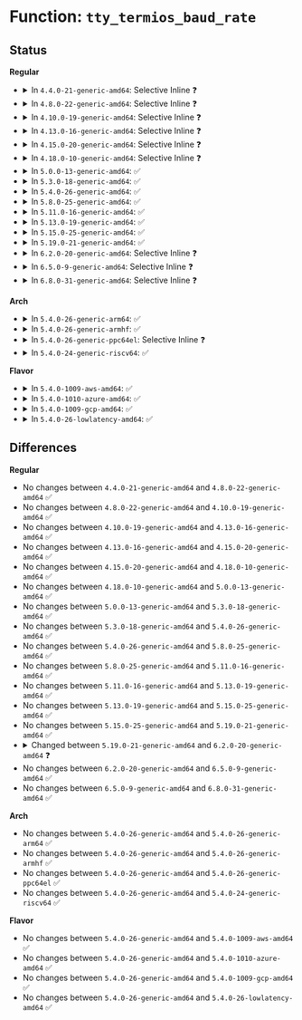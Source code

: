 # Function: <code>tty_termios_baud_rate</code>

## Status
<b>Regular</b>
<ul>
<li>
<details>
<summary>In <code>4.4.0-21-generic-amd64</code>: Selective Inline ❓</summary>

```c
speed_t tty_termios_baud_rate(struct ktermios * termios)
```

```json
{
  "name": "tty_termios_baud_rate",
  "collision_type": "Unique Global",
  "inline_type": "Selective",
  "funcs": [
    {
      "addr": 18446744071583990112,
      "name": "tty_termios_baud_rate",
      "external": true,
      "loc": "drivers/tty/tty_ioctl.c:314",
      "file": "drivers/tty/tty_ioctl.c",
      "inline": "not declared, inlined",
      "caller_inline": [
        "drivers/tty/tty_ioctl.c:tty_termios_input_baud_rate"
      ],
      "caller_func": [
        "drivers/tty/tty_io.c:tty_init_termios",
        "drivers/tty/tty_ldisc.c:tty_ldisc_hangup",
        "drivers/tty/serial/serial_core.c:uart_get_baud_rate",
        "drivers/tty/serial/serial_core.c:uart_get_baud_rate",
        "drivers/tty/serial/8250/8250_port.c:serial8250_do_set_termios",
        "drivers/tty/serial/8250/8250_pci.c:byt_set_termios",
        "drivers/tty/serial/sccnxp.c:sccnxp_set_termios"
      ]
    }
  ],
  "symbols": [
    {
      "addr": 18446744071583990112,
      "name": "tty_termios_baud_rate",
      "section": ".text",
      "bind": "STB_GLOBAL",
      "size": 67
    }
  ]
}
```
</details>
</li>
<li>
<details>
<summary>In <code>4.8.0-22-generic-amd64</code>: Selective Inline ❓</summary>

```c
speed_t tty_termios_baud_rate(struct ktermios * termios)
```

```json
{
  "name": "tty_termios_baud_rate",
  "collision_type": "Unique Global",
  "inline_type": "Selective",
  "funcs": [
    {
      "addr": 18446744071584322331,
      "name": "tty_termios_baud_rate",
      "external": true,
      "loc": "drivers/tty/tty_ioctl.c:309",
      "file": "drivers/tty/tty_ioctl.c",
      "inline": "not declared, inlined",
      "caller_inline": [
        "drivers/tty/tty_ioctl.c:tty_termios_input_baud_rate"
      ],
      "caller_func": [
        "drivers/tty/tty_io.c:tty_init_termios",
        "drivers/tty/tty_ldisc.c:tty_ldisc_hangup",
        "drivers/tty/serial/serial_core.c:uart_get_baud_rate",
        "drivers/tty/serial/serial_core.c:uart_get_baud_rate",
        "drivers/tty/serial/8250/8250_port.c:serial8250_do_set_termios",
        "drivers/tty/serial/8250/8250_pci.c:byt_set_termios",
        "drivers/tty/serial/sccnxp.c:sccnxp_set_termios"
      ]
    }
  ],
  "symbols": [
    {
      "addr": 18446744071584322240,
      "name": "tty_termios_baud_rate",
      "section": ".text",
      "bind": "STB_GLOBAL",
      "size": 63
    }
  ]
}
```
</details>
</li>
<li>
<details>
<summary>In <code>4.10.0-19-generic-amd64</code>: Selective Inline ❓</summary>

```c
speed_t tty_termios_baud_rate(struct ktermios * termios)
```

```json
{
  "name": "tty_termios_baud_rate",
  "collision_type": "Unique Global",
  "inline_type": "Selective",
  "funcs": [
    {
      "addr": 18446744071584504363,
      "name": "tty_termios_baud_rate",
      "external": true,
      "loc": "drivers/tty/tty_ioctl.c:309",
      "file": "drivers/tty/tty_ioctl.c",
      "inline": "not declared, inlined",
      "caller_inline": [
        "drivers/tty/tty_ioctl.c:tty_termios_input_baud_rate"
      ],
      "caller_func": [
        "drivers/tty/tty_io.c:tty_init_termios",
        "drivers/tty/tty_ldisc.c:tty_ldisc_hangup",
        "drivers/tty/serial/serial_core.c:uart_get_baud_rate",
        "drivers/tty/serial/serial_core.c:uart_get_baud_rate",
        "drivers/tty/serial/8250/8250_port.c:serial8250_do_set_termios",
        "drivers/tty/serial/sccnxp.c:sccnxp_set_termios"
      ]
    }
  ],
  "symbols": [
    {
      "addr": 18446744071584504272,
      "name": "tty_termios_baud_rate",
      "section": ".text",
      "bind": "STB_GLOBAL",
      "size": 63
    }
  ]
}
```
</details>
</li>
<li>
<details>
<summary>In <code>4.13.0-16-generic-amd64</code>: Selective Inline ❓</summary>

```c
speed_t tty_termios_baud_rate(struct ktermios * termios)
```

```json
{
  "name": "tty_termios_baud_rate",
  "collision_type": "Unique Global",
  "inline_type": "Selective",
  "funcs": [
    {
      "addr": 18446744071584598683,
      "name": "tty_termios_baud_rate",
      "external": true,
      "loc": "drivers/tty/tty_baudrate.c:60",
      "file": "drivers/tty/tty_baudrate.c",
      "inline": "not declared, inlined",
      "caller_inline": [
        "drivers/tty/tty_baudrate.c:tty_termios_input_baud_rate"
      ],
      "caller_func": [
        "drivers/tty/tty_io.c:tty_init_termios",
        "drivers/tty/tty_ldisc.c:tty_ldisc_hangup",
        "drivers/tty/serial/serial_core.c:uart_get_baud_rate",
        "drivers/tty/serial/serial_core.c:uart_get_baud_rate",
        "drivers/tty/serial/8250/8250_port.c:serial8250_do_set_termios",
        "drivers/tty/serial/sccnxp.c:sccnxp_set_termios"
      ]
    }
  ],
  "symbols": [
    {
      "addr": 18446744071584598592,
      "name": "tty_termios_baud_rate",
      "section": ".text",
      "bind": "STB_GLOBAL",
      "size": 63
    }
  ]
}
```
</details>
</li>
<li>
<details>
<summary>In <code>4.15.0-20-generic-amd64</code>: Selective Inline ❓</summary>

```c
speed_t tty_termios_baud_rate(struct ktermios * termios)
```

```json
{
  "name": "tty_termios_baud_rate",
  "collision_type": "Unique Global",
  "inline_type": "Selective",
  "funcs": [
    {
      "addr": 18446744071585011131,
      "name": "tty_termios_baud_rate",
      "external": true,
      "loc": "drivers/tty/tty_baudrate.c:61",
      "file": "drivers/tty/tty_baudrate.c",
      "inline": "not declared, inlined",
      "caller_inline": [
        "drivers/tty/tty_baudrate.c:tty_termios_input_baud_rate"
      ],
      "caller_func": [
        "drivers/tty/tty_io.c:tty_init_termios",
        "drivers/tty/tty_ldisc.c:tty_ldisc_hangup",
        "drivers/tty/serial/serial_core.c:uart_get_baud_rate",
        "drivers/tty/serial/serial_core.c:uart_get_baud_rate",
        "drivers/tty/serial/8250/8250_port.c:serial8250_do_set_termios",
        "drivers/tty/serial/8250/8250_fintek.c:fintek_8250_set_termios",
        "drivers/tty/serial/8250/8250_fintek.c:fintek_8250_set_termios",
        "drivers/tty/serial/sccnxp.c:sccnxp_set_termios"
      ]
    }
  ],
  "symbols": [
    {
      "addr": 18446744071585011040,
      "name": "tty_termios_baud_rate",
      "section": ".text",
      "bind": "STB_GLOBAL",
      "size": 63
    }
  ]
}
```
</details>
</li>
<li>
<details>
<summary>In <code>4.18.0-10-generic-amd64</code>: Selective Inline ❓</summary>

```c
speed_t tty_termios_baud_rate(struct ktermios * termios)
```

```json
{
  "name": "tty_termios_baud_rate",
  "collision_type": "Unique Global",
  "inline_type": "Selective",
  "funcs": [
    {
      "addr": 18446744071585245283,
      "name": "tty_termios_baud_rate",
      "external": true,
      "loc": "drivers/tty/tty_baudrate.c:61",
      "file": "drivers/tty/tty_baudrate.c",
      "inline": "not declared, inlined",
      "caller_inline": [
        "drivers/tty/tty_baudrate.c:tty_termios_input_baud_rate"
      ],
      "caller_func": [
        "drivers/tty/tty_io.c:tty_init_termios",
        "drivers/tty/tty_ldisc.c:tty_ldisc_hangup",
        "drivers/tty/serial/serial_core.c:uart_get_baud_rate",
        "drivers/tty/serial/serial_core.c:uart_get_baud_rate",
        "drivers/tty/serial/8250/8250_port.c:serial8250_do_set_termios",
        "drivers/tty/serial/8250/8250_fintek.c:fintek_8250_set_termios",
        "drivers/tty/serial/8250/8250_fintek.c:fintek_8250_set_termios",
        "drivers/tty/serial/sccnxp.c:sccnxp_set_termios"
      ]
    }
  ],
  "symbols": [
    {
      "addr": 18446744071585245152,
      "name": "tty_termios_baud_rate",
      "section": ".text",
      "bind": "STB_GLOBAL",
      "size": 63
    }
  ]
}
```
</details>
</li>
<li>
<details>
<summary>In <code>5.0.0-13-generic-amd64</code>: ✅</summary>

```c
speed_t tty_termios_baud_rate(struct ktermios * termios)
```

```json
{
  "name": "tty_termios_baud_rate",
  "collision_type": "Unique Global",
  "inline_type": "No",
  "funcs": [
    {
      "addr": 18446744071585364544,
      "name": "tty_termios_baud_rate",
      "external": true,
      "loc": "drivers/tty/tty_baudrate.c:61",
      "file": "drivers/tty/tty_baudrate.c",
      "inline": "seen, unknown",
      "caller_inline": [],
      "caller_func": [
        "drivers/tty/tty_io.c:tty_init_termios",
        "drivers/tty/tty_ldisc.c:tty_ldisc_hangup",
        "drivers/tty/tty_baudrate.c:tty_termios_input_baud_rate",
        "drivers/tty/serial/serial_core.c:uart_get_baud_rate",
        "drivers/tty/serial/serial_core.c:uart_get_baud_rate",
        "drivers/tty/serial/8250/8250_port.c:serial8250_do_set_termios",
        "drivers/tty/serial/8250/8250_fintek.c:fintek_8250_set_termios",
        "drivers/tty/serial/8250/8250_fintek.c:fintek_8250_set_termios",
        "drivers/tty/serial/sccnxp.c:sccnxp_set_termios"
      ]
    }
  ],
  "symbols": [
    {
      "addr": 18446744071585364544,
      "name": "tty_termios_baud_rate",
      "section": ".text",
      "bind": "STB_GLOBAL",
      "size": 83
    }
  ]
}
```
</details>
</li>
<li>
<details>
<summary>In <code>5.3.0-18-generic-amd64</code>: ✅</summary>

```c
speed_t tty_termios_baud_rate(struct ktermios * termios)
```

```json
{
  "name": "tty_termios_baud_rate",
  "collision_type": "Unique Global",
  "inline_type": "No",
  "funcs": [
    {
      "addr": 18446744071585578240,
      "name": "tty_termios_baud_rate",
      "external": true,
      "loc": "drivers/tty/tty_baudrate.c:61",
      "file": "drivers/tty/tty_baudrate.c",
      "inline": "seen, unknown",
      "caller_inline": [],
      "caller_func": [
        "drivers/tty/tty_io.c:tty_init_termios",
        "drivers/tty/tty_ldisc.c:tty_ldisc_hangup",
        "drivers/tty/tty_baudrate.c:tty_termios_input_baud_rate",
        "drivers/tty/serial/serial_core.c:uart_get_baud_rate",
        "drivers/tty/serial/serial_core.c:uart_get_baud_rate",
        "drivers/tty/serial/serial_core.c:uart_get_baud_rate",
        "drivers/tty/serial/8250/8250_port.c:serial8250_do_set_termios",
        "drivers/tty/serial/8250/8250_fintek.c:fintek_8250_set_termios",
        "drivers/tty/serial/8250/8250_fintek.c:fintek_8250_set_termios",
        "drivers/tty/serial/sccnxp.c:sccnxp_set_termios"
      ]
    }
  ],
  "symbols": [
    {
      "addr": 18446744071585578240,
      "name": "tty_termios_baud_rate",
      "section": ".text",
      "bind": "STB_GLOBAL",
      "size": 99
    }
  ]
}
```
</details>
</li>
<li>
<details>
<summary>In <code>5.4.0-26-generic-amd64</code>: ✅</summary>

```c
speed_t tty_termios_baud_rate(struct ktermios * termios)
```

```json
{
  "name": "tty_termios_baud_rate",
  "collision_type": "Unique Global",
  "inline_type": "No",
  "funcs": [
    {
      "addr": 18446744071585719152,
      "name": "tty_termios_baud_rate",
      "external": true,
      "loc": "drivers/tty/tty_baudrate.c:61",
      "file": "drivers/tty/tty_baudrate.c",
      "inline": "seen, unknown",
      "caller_inline": [],
      "caller_func": [
        "drivers/tty/tty_io.c:tty_init_termios",
        "drivers/tty/tty_ldisc.c:tty_ldisc_hangup",
        "drivers/tty/tty_baudrate.c:tty_termios_input_baud_rate",
        "drivers/tty/serial/serial_core.c:uart_get_baud_rate",
        "drivers/tty/serial/serial_core.c:uart_get_baud_rate",
        "drivers/tty/serial/8250/8250_port.c:serial8250_do_set_termios",
        "drivers/tty/serial/8250/8250_fintek.c:fintek_8250_set_termios",
        "drivers/tty/serial/8250/8250_fintek.c:fintek_8250_set_termios",
        "drivers/tty/serial/sccnxp.c:sccnxp_set_termios"
      ]
    }
  ],
  "symbols": [
    {
      "addr": 18446744071585719152,
      "name": "tty_termios_baud_rate",
      "section": ".text",
      "bind": "STB_GLOBAL",
      "size": 99
    }
  ]
}
```
</details>
</li>
<li>
<details>
<summary>In <code>5.8.0-25-generic-amd64</code>: ✅</summary>

```c
speed_t tty_termios_baud_rate(struct ktermios * termios)
```

```json
{
  "name": "tty_termios_baud_rate",
  "collision_type": "Unique Global",
  "inline_type": "No",
  "funcs": [
    {
      "addr": 18446744071586448944,
      "name": "tty_termios_baud_rate",
      "external": true,
      "loc": "drivers/tty/tty_baudrate.c:57",
      "file": "drivers/tty/tty_baudrate.c",
      "inline": "seen, unknown",
      "caller_inline": [],
      "caller_func": [
        "drivers/tty/tty_io.c:tty_init_termios",
        "drivers/tty/tty_ldisc.c:tty_ldisc_hangup",
        "drivers/tty/tty_baudrate.c:tty_termios_input_baud_rate",
        "drivers/tty/serial/serial_core.c:uart_get_baud_rate",
        "drivers/tty/serial/serial_core.c:uart_get_baud_rate",
        "drivers/tty/serial/8250/8250_port.c:serial8250_do_set_termios",
        "drivers/tty/serial/8250/8250_fintek.c:fintek_8250_set_termios",
        "drivers/tty/serial/8250/8250_fintek.c:fintek_8250_set_termios",
        "drivers/tty/serial/sccnxp.c:sccnxp_set_termios"
      ]
    }
  ],
  "symbols": [
    {
      "addr": 18446744071586448944,
      "name": "tty_termios_baud_rate",
      "section": ".text",
      "bind": "STB_GLOBAL",
      "size": 106
    }
  ]
}
```
</details>
</li>
<li>
<details>
<summary>In <code>5.11.0-16-generic-amd64</code>: ✅</summary>

```c
speed_t tty_termios_baud_rate(struct ktermios * termios)
```

```json
{
  "name": "tty_termios_baud_rate",
  "collision_type": "Unique Global",
  "inline_type": "No",
  "funcs": [
    {
      "addr": 18446744071586563424,
      "name": "tty_termios_baud_rate",
      "external": true,
      "loc": "drivers/tty/tty_baudrate.c:57",
      "file": "drivers/tty/tty_baudrate.c",
      "inline": "seen, unknown",
      "caller_inline": [],
      "caller_func": [
        "drivers/tty/tty_io.c:tty_init_termios",
        "drivers/tty/tty_ldisc.c:tty_ldisc_hangup",
        "drivers/tty/tty_baudrate.c:tty_termios_input_baud_rate",
        "drivers/tty/serial/serial_core.c:uart_get_baud_rate",
        "drivers/tty/serial/serial_core.c:uart_get_baud_rate",
        "drivers/tty/serial/8250/8250_port.c:serial8250_do_set_termios",
        "drivers/tty/serial/8250/8250_fintek.c:fintek_8250_set_termios",
        "drivers/tty/serial/8250/8250_fintek.c:fintek_8250_set_termios",
        "drivers/tty/serial/sccnxp.c:sccnxp_set_termios"
      ]
    }
  ],
  "symbols": [
    {
      "addr": 18446744071586563424,
      "name": "tty_termios_baud_rate",
      "section": ".text",
      "bind": "STB_GLOBAL",
      "size": 106
    }
  ]
}
```
</details>
</li>
<li>
<details>
<summary>In <code>5.13.0-19-generic-amd64</code>: ✅</summary>

```c
speed_t tty_termios_baud_rate(struct ktermios * termios)
```

```json
{
  "name": "tty_termios_baud_rate",
  "collision_type": "Unique Global",
  "inline_type": "No",
  "funcs": [
    {
      "addr": 18446744071586448384,
      "name": "tty_termios_baud_rate",
      "external": true,
      "loc": "drivers/tty/tty_baudrate.c:58",
      "file": "drivers/tty/tty_baudrate.c",
      "inline": "seen, unknown",
      "caller_inline": [],
      "caller_func": [
        "drivers/tty/tty_io.c:tty_init_termios",
        "drivers/tty/tty_ldisc.c:tty_ldisc_hangup",
        "drivers/tty/tty_baudrate.c:tty_termios_input_baud_rate",
        "drivers/tty/serial/serial_core.c:uart_get_baud_rate",
        "drivers/tty/serial/serial_core.c:uart_get_baud_rate",
        "drivers/tty/serial/8250/8250_port.c:serial8250_do_set_termios",
        "drivers/tty/serial/8250/8250_fintek.c:fintek_8250_set_termios",
        "drivers/tty/serial/8250/8250_fintek.c:fintek_8250_set_termios",
        "drivers/tty/serial/sccnxp.c:sccnxp_set_termios"
      ]
    }
  ],
  "symbols": [
    {
      "addr": 18446744071586448384,
      "name": "tty_termios_baud_rate",
      "section": ".text",
      "bind": "STB_GLOBAL",
      "size": 106
    }
  ]
}
```
</details>
</li>
<li>
<details>
<summary>In <code>5.15.0-25-generic-amd64</code>: ✅</summary>

```c
speed_t tty_termios_baud_rate(struct ktermios * termios)
```

```json
{
  "name": "tty_termios_baud_rate",
  "collision_type": "Unique Global",
  "inline_type": "No",
  "funcs": [
    {
      "addr": 18446744071586974688,
      "name": "tty_termios_baud_rate",
      "external": true,
      "loc": "drivers/tty/tty_baudrate.c:58",
      "file": "drivers/tty/tty_baudrate.c",
      "inline": "seen, unknown",
      "caller_inline": [],
      "caller_func": [
        "drivers/tty/tty_io.c:tty_init_termios",
        "drivers/tty/tty_ldisc.c:tty_ldisc_hangup",
        "drivers/tty/tty_baudrate.c:tty_termios_input_baud_rate",
        "drivers/tty/serial/serial_core.c:uart_get_baud_rate",
        "drivers/tty/serial/serial_core.c:uart_get_baud_rate",
        "drivers/tty/serial/8250/8250_port.c:serial8250_do_set_termios",
        "drivers/tty/serial/8250/8250_fintek.c:fintek_8250_set_termios",
        "drivers/tty/serial/8250/8250_fintek.c:fintek_8250_set_termios",
        "drivers/tty/serial/sccnxp.c:sccnxp_set_termios"
      ]
    }
  ],
  "symbols": [
    {
      "addr": 18446744071586974688,
      "name": "tty_termios_baud_rate",
      "section": ".text",
      "bind": "STB_GLOBAL",
      "size": 128
    }
  ]
}
```
</details>
</li>
<li>
<details>
<summary>In <code>5.19.0-21-generic-amd64</code>: ✅</summary>

```c
speed_t tty_termios_baud_rate(struct ktermios * termios)
```

```json
{
  "name": "tty_termios_baud_rate",
  "collision_type": "Unique Global",
  "inline_type": "No",
  "funcs": [
    {
      "addr": 18446744071588271328,
      "name": "tty_termios_baud_rate",
      "external": true,
      "loc": "drivers/tty/tty_baudrate.c:58",
      "file": "drivers/tty/tty_baudrate.c",
      "inline": "seen, unknown",
      "caller_inline": [],
      "caller_func": [
        "drivers/tty/tty_io.c:tty_init_termios",
        "drivers/tty/tty_ioctl.c:set_termios",
        "drivers/tty/tty_ldisc.c:tty_ldisc_hangup",
        "drivers/tty/tty_port.c:tty_port_close_start",
        "drivers/tty/tty_baudrate.c:tty_termios_input_baud_rate",
        "drivers/tty/serial/serial_core.c:uart_get_baud_rate",
        "drivers/tty/serial/serial_core.c:uart_get_baud_rate",
        "drivers/tty/serial/8250/8250_port.c:serial8250_do_set_termios",
        "drivers/tty/serial/8250/8250_fintek.c:fintek_8250_set_termios",
        "drivers/tty/serial/8250/8250_fintek.c:fintek_8250_set_termios",
        "drivers/tty/serial/sccnxp.c:sccnxp_set_termios"
      ]
    }
  ],
  "symbols": [
    {
      "addr": 18446744071588271328,
      "name": "tty_termios_baud_rate",
      "section": ".text",
      "bind": "STB_GLOBAL",
      "size": 169
    }
  ]
}
```
</details>
</li>
<li>
<details>
<summary>In <code>6.2.0-20-generic-amd64</code>: Selective Inline ❓</summary>

```c
speed_t tty_termios_baud_rate(const struct ktermios * termios)
```

```json
{
  "name": "tty_termios_baud_rate",
  "collision_type": "Unique Global",
  "inline_type": "Selective",
  "funcs": [
    {
      "addr": 18446744071589687595,
      "name": "tty_termios_baud_rate",
      "external": true,
      "loc": "drivers/tty/tty_baudrate.c:58",
      "file": "drivers/tty/tty_baudrate.c",
      "inline": "not declared, inlined",
      "caller_inline": [
        "drivers/tty/tty_baudrate.c:tty_termios_input_baud_rate"
      ],
      "caller_func": [
        "drivers/tty/tty_io.c:tty_init_termios",
        "drivers/tty/tty_ioctl.c:set_termios",
        "drivers/tty/tty_ldisc.c:tty_ldisc_hangup",
        "drivers/tty/tty_port.c:tty_port_close_start",
        "drivers/tty/serial/serial_core.c:uart_get_baud_rate",
        "drivers/tty/serial/serial_core.c:uart_get_baud_rate",
        "drivers/tty/serial/8250/8250_port.c:serial8250_do_set_termios",
        "drivers/tty/serial/8250/8250_fintek.c:fintek_8250_set_termios",
        "drivers/tty/serial/8250/8250_fintek.c:fintek_8250_set_termios",
        "drivers/tty/serial/8250/8250_mid.c:mid8250_set_termios",
        "drivers/tty/serial/sccnxp.c:sccnxp_set_termios"
      ]
    }
  ],
  "symbols": [
    {
      "addr": 18446744071589686256,
      "name": "tty_termios_baud_rate",
      "section": ".text",
      "bind": "STB_GLOBAL",
      "size": 155
    }
  ]
}
```
</details>
</li>
<li>
<details>
<summary>In <code>6.5.0-9-generic-amd64</code>: Selective Inline ❓</summary>

```c
speed_t tty_termios_baud_rate(const struct ktermios * termios)
```

```json
{
  "name": "tty_termios_baud_rate",
  "collision_type": "Unique Global",
  "inline_type": "Selective",
  "funcs": [
    {
      "addr": 18446744071589992203,
      "name": "tty_termios_baud_rate",
      "external": true,
      "loc": "drivers/tty/tty_baudrate.c:58",
      "file": "drivers/tty/tty_baudrate.c",
      "inline": "not declared, inlined",
      "caller_inline": [
        "drivers/tty/tty_baudrate.c:tty_termios_input_baud_rate"
      ],
      "caller_func": [
        "drivers/tty/tty_io.c:tty_init_termios",
        "drivers/tty/tty_ioctl.c:set_termios",
        "drivers/tty/tty_ldisc.c:tty_ldisc_hangup",
        "drivers/tty/tty_port.c:tty_port_close_start",
        "drivers/tty/serial/serial_core.c:uart_get_baud_rate",
        "drivers/tty/serial/serial_core.c:uart_get_baud_rate",
        "drivers/tty/serial/serial_core.c:uart_get_baud_rate",
        "drivers/tty/serial/8250/8250_port.c:serial8250_do_set_termios",
        "drivers/tty/serial/8250/8250_fintek.c:fintek_8250_set_termios",
        "drivers/tty/serial/8250/8250_fintek.c:fintek_8250_set_termios",
        "drivers/tty/serial/8250/8250_mid.c:mid8250_set_termios",
        "drivers/tty/serial/sccnxp.c:sccnxp_set_termios"
      ]
    }
  ],
  "symbols": [
    {
      "addr": 18446744071589990864,
      "name": "tty_termios_baud_rate",
      "section": ".text",
      "bind": "STB_GLOBAL",
      "size": 155
    }
  ]
}
```
</details>
</li>
<li>
<details>
<summary>In <code>6.8.0-31-generic-amd64</code>: Selective Inline ❓</summary>

```c
speed_t tty_termios_baud_rate(const struct ktermios * termios)
```

```json
{
  "name": "tty_termios_baud_rate",
  "collision_type": "Unique Global",
  "inline_type": "Selective",
  "funcs": [
    {
      "addr": 18446744071590330731,
      "name": "tty_termios_baud_rate",
      "external": true,
      "loc": "drivers/tty/tty_baudrate.c:58",
      "file": "drivers/tty/tty_baudrate.c",
      "inline": "not declared, inlined",
      "caller_inline": [
        "drivers/tty/tty_baudrate.c:tty_termios_input_baud_rate"
      ],
      "caller_func": [
        "drivers/tty/tty_io.c:tty_init_termios",
        "drivers/tty/tty_ioctl.c:set_termios",
        "drivers/tty/tty_ldisc.c:tty_ldisc_hangup",
        "drivers/tty/tty_port.c:tty_port_close_start",
        "drivers/tty/serial/serial_core.c:uart_get_baud_rate",
        "drivers/tty/serial/serial_core.c:uart_get_baud_rate",
        "drivers/tty/serial/serial_core.c:uart_get_baud_rate",
        "drivers/tty/serial/8250/8250_port.c:serial8250_do_set_termios",
        "drivers/tty/serial/8250/8250_fintek.c:fintek_8250_set_termios",
        "drivers/tty/serial/8250/8250_fintek.c:fintek_8250_set_termios",
        "drivers/tty/serial/8250/8250_mid.c:mid8250_set_termios",
        "drivers/tty/serial/sccnxp.c:sccnxp_set_termios"
      ]
    }
  ],
  "symbols": [
    {
      "addr": 18446744071590329392,
      "name": "tty_termios_baud_rate",
      "section": ".text",
      "bind": "STB_GLOBAL",
      "size": 155
    }
  ]
}
```
</details>
</li>
</ul>
<b>Arch</b>
<ul>
<li>
<details>
<summary>In <code>5.4.0-26-generic-arm64</code>: ✅</summary>

```c
speed_t tty_termios_baud_rate(struct ktermios * termios)
```

```json
{
  "name": "tty_termios_baud_rate",
  "collision_type": "Unique Global",
  "inline_type": "No",
  "funcs": [
    {
      "addr": 18446603336498411632,
      "name": "tty_termios_baud_rate",
      "external": true,
      "loc": "drivers/tty/tty_baudrate.c:61",
      "file": "drivers/tty/tty_baudrate.c",
      "inline": "seen, unknown",
      "caller_inline": [],
      "caller_func": [
        "drivers/tty/tty_io.c:tty_init_termios",
        "drivers/tty/tty_ldisc.c:tty_ldisc_hangup",
        "drivers/tty/tty_baudrate.c:tty_termios_input_baud_rate",
        "drivers/tty/serial/serial_core.c:uart_get_baud_rate",
        "drivers/tty/serial/serial_core.c:uart_get_baud_rate",
        "drivers/tty/serial/8250/8250_port.c:serial8250_do_set_termios",
        "drivers/tty/serial/8250/8250_fintek.c:fintek_8250_set_termios",
        "drivers/tty/serial/8250/8250_fintek.c:fintek_8250_set_termios",
        "drivers/tty/serial/8250/8250_dw.c:dw8250_set_termios",
        "drivers/tty/serial/8250/8250_mtk.c:mtk8250_set_termios",
        "drivers/tty/serial/sccnxp.c:sccnxp_set_termios",
        "drivers/tty/serial/sccnxp.c:sccnxp_set_termios",
        "drivers/tty/serial/msm_serial.c:msm_set_termios",
        "drivers/tty/serial/owl-uart.c:owl_uart_set_termios"
      ]
    }
  ],
  "symbols": [
    {
      "addr": 18446603336498411632,
      "name": "tty_termios_baud_rate",
      "section": ".text",
      "bind": "STB_GLOBAL",
      "size": 160
    }
  ]
}
```
</details>
</li>
<li>
<details>
<summary>In <code>5.4.0-26-generic-armhf</code>: ✅</summary>

```c
speed_t tty_termios_baud_rate(struct ktermios * termios)
```

```json
{
  "name": "tty_termios_baud_rate",
  "collision_type": "Unique Global",
  "inline_type": "No",
  "funcs": [
    {
      "addr": 3231083416,
      "name": "tty_termios_baud_rate",
      "external": true,
      "loc": "drivers/tty/tty_baudrate.c:61",
      "file": "drivers/tty/tty_baudrate.c",
      "inline": "seen, unknown",
      "caller_inline": [],
      "caller_func": [
        "drivers/tty/tty_io.c:tty_init_termios",
        "drivers/tty/tty_ldisc.c:tty_ldisc_hangup",
        "drivers/tty/tty_baudrate.c:tty_termios_input_baud_rate",
        "drivers/tty/serial/serial_core.c:uart_get_baud_rate",
        "drivers/tty/serial/serial_core.c:uart_get_baud_rate",
        "drivers/tty/serial/8250/8250_port.c:serial8250_do_set_termios",
        "drivers/tty/serial/8250/8250_mtk.c:mtk8250_set_termios",
        "drivers/tty/serial/sccnxp.c:sccnxp_set_termios",
        "drivers/tty/serial/msm_serial.c:msm_set_termios",
        "drivers/tty/serial/msm_serial.c:msm_set_termios",
        "drivers/tty/serial/owl-uart.c:owl_uart_set_termios",
        "drivers/tty/serial/rda-uart.c:rda_uart_set_termios"
      ]
    }
  ],
  "symbols": [
    {
      "addr": 3231083416,
      "name": "tty_termios_baud_rate",
      "section": ".text",
      "bind": "STB_GLOBAL",
      "size": 112
    }
  ]
}
```
</details>
</li>
<li>
<details>
<summary>In <code>5.4.0-26-generic-ppc64el</code>: Selective Inline ❓</summary>

```c
speed_t tty_termios_baud_rate(struct ktermios * termios)
```

```json
{
  "name": "tty_termios_baud_rate",
  "collision_type": "Unique Global",
  "inline_type": "Selective",
  "funcs": [
    {
      "addr": 13835058055291596208,
      "name": "tty_termios_baud_rate",
      "external": true,
      "loc": "drivers/tty/tty_baudrate.c:61",
      "file": "drivers/tty/tty_baudrate.c",
      "inline": "not declared, inlined",
      "caller_inline": [
        "drivers/tty/tty_baudrate.c:tty_termios_input_baud_rate"
      ],
      "caller_func": [
        "drivers/tty/tty_io.c:tty_init_termios",
        "drivers/tty/tty_io.c:tty_init_termios",
        "drivers/tty/tty_ldisc.c:tty_ldisc_hangup",
        "drivers/tty/serial/serial_core.c:uart_get_baud_rate",
        "drivers/tty/serial/serial_core.c:uart_get_baud_rate",
        "drivers/tty/serial/serial_core.c:uart_get_baud_rate",
        "drivers/tty/serial/8250/8250_port.c:serial8250_do_set_termios",
        "drivers/tty/serial/sccnxp.c:sccnxp_set_termios",
        "drivers/tty/serial/sccnxp.c:sccnxp_set_termios"
      ]
    }
  ],
  "symbols": [
    {
      "addr": 13835058055291596016,
      "name": "tty_termios_baud_rate",
      "section": ".text",
      "bind": "STB_GLOBAL",
      "size": 88
    }
  ]
}
```
</details>
</li>
<li>
<details>
<summary>In <code>5.4.0-24-generic-riscv64</code>: ✅</summary>

```c
speed_t tty_termios_baud_rate(struct ktermios * termios)
```

```json
{
  "name": "tty_termios_baud_rate",
  "collision_type": "Unique Global",
  "inline_type": "No",
  "funcs": [
    {
      "addr": 18446743936276069178,
      "name": "tty_termios_baud_rate",
      "external": true,
      "loc": "drivers/tty/tty_baudrate.c:61",
      "file": "drivers/tty/tty_baudrate.c",
      "inline": "seen, unknown",
      "caller_inline": [],
      "caller_func": [
        "drivers/tty/tty_io.c:tty_init_termios",
        "drivers/tty/tty_ldisc.c:tty_ldisc_hangup",
        "drivers/tty/tty_baudrate.c:tty_termios_input_baud_rate",
        "drivers/tty/serial/serial_core.c:uart_get_baud_rate",
        "drivers/tty/serial/serial_core.c:uart_get_baud_rate",
        "drivers/tty/serial/8250/8250_port.c:serial8250_do_set_termios",
        "drivers/tty/serial/8250/8250_fintek.c:fintek_8250_set_termios",
        "drivers/tty/serial/8250/8250_fintek.c:fintek_8250_set_termios",
        "drivers/tty/serial/sccnxp.c:sccnxp_set_termios"
      ]
    }
  ],
  "symbols": [
    {
      "addr": 18446743936276069178,
      "name": "tty_termios_baud_rate",
      "section": ".text",
      "bind": "STB_GLOBAL",
      "size": 138
    }
  ]
}
```
</details>
</li>
</ul>
<b>Flavor</b>
<ul>
<li>
<details>
<summary>In <code>5.4.0-1009-aws-amd64</code>: ✅</summary>

```c
speed_t tty_termios_baud_rate(struct ktermios * termios)
```

```json
{
  "name": "tty_termios_baud_rate",
  "collision_type": "Unique Global",
  "inline_type": "No",
  "funcs": [
    {
      "addr": 18446744071585480176,
      "name": "tty_termios_baud_rate",
      "external": true,
      "loc": "drivers/tty/tty_baudrate.c:61",
      "file": "drivers/tty/tty_baudrate.c",
      "inline": "seen, unknown",
      "caller_inline": [],
      "caller_func": [
        "drivers/tty/tty_io.c:tty_init_termios",
        "drivers/tty/tty_ldisc.c:tty_ldisc_hangup",
        "drivers/tty/tty_baudrate.c:tty_termios_input_baud_rate",
        "drivers/tty/serial/serial_core.c:uart_get_baud_rate",
        "drivers/tty/serial/serial_core.c:uart_get_baud_rate",
        "drivers/tty/serial/8250/8250_port.c:serial8250_do_set_termios",
        "drivers/tty/serial/8250/8250_fintek.c:fintek_8250_set_termios",
        "drivers/tty/serial/8250/8250_fintek.c:fintek_8250_set_termios",
        "drivers/tty/serial/sccnxp.c:sccnxp_set_termios"
      ]
    }
  ],
  "symbols": [
    {
      "addr": 18446744071585480176,
      "name": "tty_termios_baud_rate",
      "section": ".text",
      "bind": "STB_GLOBAL",
      "size": 99
    }
  ]
}
```
</details>
</li>
<li>
<details>
<summary>In <code>5.4.0-1010-azure-amd64</code>: ✅</summary>

```c
speed_t tty_termios_baud_rate(struct ktermios * termios)
```

```json
{
  "name": "tty_termios_baud_rate",
  "collision_type": "Unique Global",
  "inline_type": "No",
  "funcs": [
    {
      "addr": 18446744071585350096,
      "name": "tty_termios_baud_rate",
      "external": true,
      "loc": "drivers/tty/tty_baudrate.c:61",
      "file": "drivers/tty/tty_baudrate.c",
      "inline": "seen, unknown",
      "caller_inline": [],
      "caller_func": [
        "drivers/tty/tty_io.c:tty_init_termios",
        "drivers/tty/tty_ldisc.c:tty_ldisc_hangup",
        "drivers/tty/tty_baudrate.c:tty_termios_input_baud_rate",
        "drivers/tty/serial/serial_core.c:uart_get_baud_rate",
        "drivers/tty/serial/serial_core.c:uart_get_baud_rate",
        "drivers/tty/serial/8250/8250_port.c:serial8250_do_set_termios",
        "drivers/tty/serial/8250/8250_fintek.c:fintek_8250_set_termios",
        "drivers/tty/serial/8250/8250_fintek.c:fintek_8250_set_termios",
        "drivers/tty/serial/sccnxp.c:sccnxp_set_termios"
      ]
    }
  ],
  "symbols": [
    {
      "addr": 18446744071585350096,
      "name": "tty_termios_baud_rate",
      "section": ".text",
      "bind": "STB_GLOBAL",
      "size": 99
    }
  ]
}
```
</details>
</li>
<li>
<details>
<summary>In <code>5.4.0-1009-gcp-amd64</code>: ✅</summary>

```c
speed_t tty_termios_baud_rate(struct ktermios * termios)
```

```json
{
  "name": "tty_termios_baud_rate",
  "collision_type": "Unique Global",
  "inline_type": "No",
  "funcs": [
    {
      "addr": 18446744071585669552,
      "name": "tty_termios_baud_rate",
      "external": true,
      "loc": "drivers/tty/tty_baudrate.c:61",
      "file": "drivers/tty/tty_baudrate.c",
      "inline": "seen, unknown",
      "caller_inline": [],
      "caller_func": [
        "drivers/tty/tty_io.c:tty_init_termios",
        "drivers/tty/tty_ldisc.c:tty_ldisc_hangup",
        "drivers/tty/tty_baudrate.c:tty_termios_input_baud_rate",
        "drivers/tty/serial/serial_core.c:uart_get_baud_rate",
        "drivers/tty/serial/serial_core.c:uart_get_baud_rate",
        "drivers/tty/serial/8250/8250_port.c:serial8250_do_set_termios",
        "drivers/tty/serial/8250/8250_fintek.c:fintek_8250_set_termios",
        "drivers/tty/serial/8250/8250_fintek.c:fintek_8250_set_termios",
        "drivers/tty/serial/sccnxp.c:sccnxp_set_termios"
      ]
    }
  ],
  "symbols": [
    {
      "addr": 18446744071585669552,
      "name": "tty_termios_baud_rate",
      "section": ".text",
      "bind": "STB_GLOBAL",
      "size": 99
    }
  ]
}
```
</details>
</li>
<li>
<details>
<summary>In <code>5.4.0-26-lowlatency-amd64</code>: ✅</summary>

```c
speed_t tty_termios_baud_rate(struct ktermios * termios)
```

```json
{
  "name": "tty_termios_baud_rate",
  "collision_type": "Unique Global",
  "inline_type": "No",
  "funcs": [
    {
      "addr": 18446744071585777648,
      "name": "tty_termios_baud_rate",
      "external": true,
      "loc": "drivers/tty/tty_baudrate.c:61",
      "file": "drivers/tty/tty_baudrate.c",
      "inline": "seen, unknown",
      "caller_inline": [],
      "caller_func": [
        "drivers/tty/tty_io.c:tty_init_termios",
        "drivers/tty/tty_ldisc.c:tty_ldisc_hangup",
        "drivers/tty/tty_baudrate.c:tty_termios_input_baud_rate",
        "drivers/tty/serial/serial_core.c:uart_get_baud_rate",
        "drivers/tty/serial/serial_core.c:uart_get_baud_rate",
        "drivers/tty/serial/8250/8250_port.c:serial8250_do_set_termios",
        "drivers/tty/serial/8250/8250_fintek.c:fintek_8250_set_termios",
        "drivers/tty/serial/8250/8250_fintek.c:fintek_8250_set_termios",
        "drivers/tty/serial/sccnxp.c:sccnxp_set_termios"
      ]
    }
  ],
  "symbols": [
    {
      "addr": 18446744071585777648,
      "name": "tty_termios_baud_rate",
      "section": ".text",
      "bind": "STB_GLOBAL",
      "size": 99
    }
  ]
}
```
</details>
</li>
</ul>

## Differences
<b>Regular</b>
<ul>
<li>
No changes between <code>4.4.0-21-generic-amd64</code> and <code>4.8.0-22-generic-amd64</code> ✅
</li>
<li>
No changes between <code>4.8.0-22-generic-amd64</code> and <code>4.10.0-19-generic-amd64</code> ✅
</li>
<li>
No changes between <code>4.10.0-19-generic-amd64</code> and <code>4.13.0-16-generic-amd64</code> ✅
</li>
<li>
No changes between <code>4.13.0-16-generic-amd64</code> and <code>4.15.0-20-generic-amd64</code> ✅
</li>
<li>
No changes between <code>4.15.0-20-generic-amd64</code> and <code>4.18.0-10-generic-amd64</code> ✅
</li>
<li>
No changes between <code>4.18.0-10-generic-amd64</code> and <code>5.0.0-13-generic-amd64</code> ✅
</li>
<li>
No changes between <code>5.0.0-13-generic-amd64</code> and <code>5.3.0-18-generic-amd64</code> ✅
</li>
<li>
No changes between <code>5.3.0-18-generic-amd64</code> and <code>5.4.0-26-generic-amd64</code> ✅
</li>
<li>
No changes between <code>5.4.0-26-generic-amd64</code> and <code>5.8.0-25-generic-amd64</code> ✅
</li>
<li>
No changes between <code>5.8.0-25-generic-amd64</code> and <code>5.11.0-16-generic-amd64</code> ✅
</li>
<li>
No changes between <code>5.11.0-16-generic-amd64</code> and <code>5.13.0-19-generic-amd64</code> ✅
</li>
<li>
No changes between <code>5.13.0-19-generic-amd64</code> and <code>5.15.0-25-generic-amd64</code> ✅
</li>
<li>
No changes between <code>5.15.0-25-generic-amd64</code> and <code>5.19.0-21-generic-amd64</code> ✅
</li>
<li>
<details>
<summary>Changed between <code>5.19.0-21-generic-amd64</code> and <code>6.2.0-20-generic-amd64</code> ❓</summary>
<ul>
<li>
<b>Param type changed. </b>
<code>struct ktermios * termios</code> ➡️ <code>const struct ktermios * termios</code>
</li>
</ul>
</details>
</li>
<li>
No changes between <code>6.2.0-20-generic-amd64</code> and <code>6.5.0-9-generic-amd64</code> ✅
</li>
<li>
No changes between <code>6.5.0-9-generic-amd64</code> and <code>6.8.0-31-generic-amd64</code> ✅
</li>
</ul>
<b>Arch</b>
<ul>
<li>
No changes between <code>5.4.0-26-generic-amd64</code> and <code>5.4.0-26-generic-arm64</code> ✅
</li>
<li>
No changes between <code>5.4.0-26-generic-amd64</code> and <code>5.4.0-26-generic-armhf</code> ✅
</li>
<li>
No changes between <code>5.4.0-26-generic-amd64</code> and <code>5.4.0-26-generic-ppc64el</code> ✅
</li>
<li>
No changes between <code>5.4.0-26-generic-amd64</code> and <code>5.4.0-24-generic-riscv64</code> ✅
</li>
</ul>
<b>Flavor</b>
<ul>
<li>
No changes between <code>5.4.0-26-generic-amd64</code> and <code>5.4.0-1009-aws-amd64</code> ✅
</li>
<li>
No changes between <code>5.4.0-26-generic-amd64</code> and <code>5.4.0-1010-azure-amd64</code> ✅
</li>
<li>
No changes between <code>5.4.0-26-generic-amd64</code> and <code>5.4.0-1009-gcp-amd64</code> ✅
</li>
<li>
No changes between <code>5.4.0-26-generic-amd64</code> and <code>5.4.0-26-lowlatency-amd64</code> ✅
</li>
</ul>
